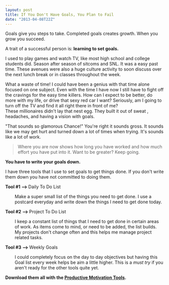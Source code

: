 ```yaml
---
layout: post
title: If You Don't Have Goals, You Plan to Fail
date: "2013-04-08T22Z"
---
```


Goals give you steps to take. Completed goals creates growth. When you grow you succeed.

A trait of a successful person is:<strong> learning to set goals.</strong>

I used to play games and watch TV, like most high school and college students did. Season after season of sitcoms and SNL. It was a easy past time. These avenues were also a huge culture activity to soon discuss over the next lunch break or in classes throughout the week.

What a waste of time! I could have been a genius with that time alone focused on one subject. Even with the time I have now I still have to fight off the cravings for the easy time killers. How can I expect to be better, do more with my life, or drive that sexy red car I want? Seriously, am I going to turn off the TV and find it all right there in front of me? These millionaires didn't lay that nest egg. They built it out of sweat , headaches, and having a vision with goals.

"That sounds so glamorous Chance!" You're right it sounds gross. It sounds like we may get hurt and turned down a lot of times when trying. It's sounds like a lot of work.

<blockquote>Where you are now shows how long you have worked and how much effort you have put into it. Want to be greater? Keep going.</blockquote>
<strong>You have to write your goals down.</strong>

I have three tools that I use to set goals to get things done. If you don't write them down you have not committed to doing them.

<strong>Tool #1 --&gt; </strong>Daily To Do List

<p style="padding-left: 30px;">Make a super small list of the things you need to get done. I use a postcard everyday and write down the things I need to get done today.</p>
<strong>Tool #2 --&gt; </strong>Project To Do List
<p style="padding-left: 30px;">I keep a constant list of things that I need to get done in certain areas of work. As items come to mind, or need to be added, the list builds. My projects don't change often and this helps me manage project related tasks.</p>
<strong>Tool #3 --&gt; </strong>Weekly Goals
<p style="padding-left: 30px;">I could completely focus on the day to day objectives but having this Goal list every week helps be aim a little higher. This is a <em>must try</em> if you aren't ready for the other tools quite yet.</p>
<strong>Download them all with the <a title="Creating Productive Moments" href="http://www.chancesmith.org/creating-productive-moments/" target="_blank">Productive Motivation Tools</a>.</strong>
